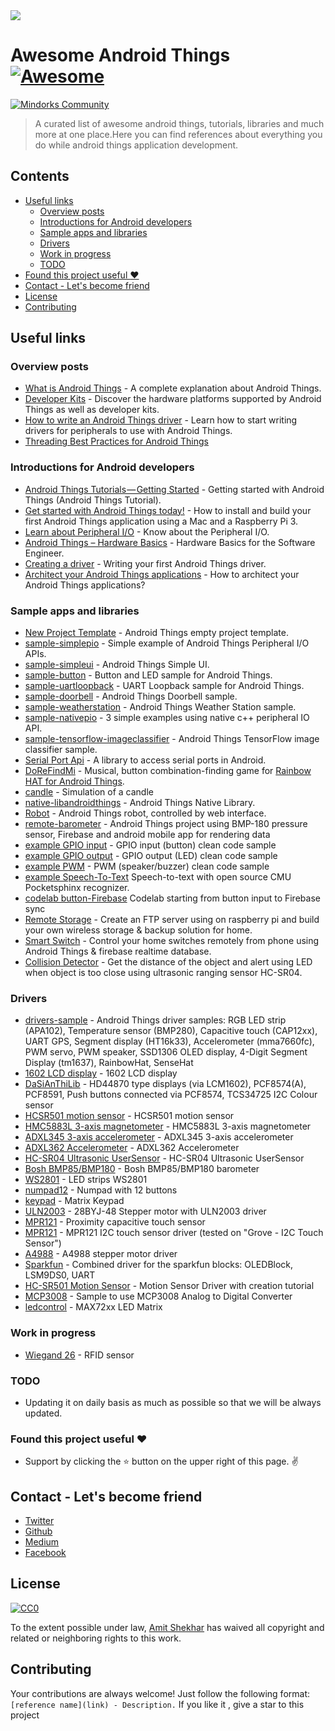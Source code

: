 <img src="https://raw.githubusercontent.com/amitshekhariitbhu/awesome-android-things/master/awesome_android_things.png">

# Awesome Android Things [![Awesome](https://cdn.rawgit.com/sindresorhus/awesome/d7305f38d29fed78fa85652e3a63e154dd8e8829/media/badge.svg)](https://github.com/sindresorhus/awesome)
[![Mindorks Community](https://img.shields.io/badge/join-community-blue.svg)](https://mindorks.com/join-community)
> A curated list of awesome android things, tutorials, libraries and much more at one place.Here you can find references about everything you do while android things application development.

## Contents
  * [Useful links](#useful-links)
    * [Overview posts](#overview-posts)
    * [Introductions for Android developers](#introductions-for-android-developers)
    * [Sample apps and libraries](#sample-apps-and-libraries)
    * [Drivers](#drivers)
    * [Work in progress](#work-in-progress)
    * [TODO](#todo)
  * [Found this project useful <g-emoji alias="heart" fallback-src="https://assets-cdn.github.com/images/icons/emoji/unicode/2764.png" ios-version="6.0">❤️</g-emoji>](#found-this-project-useful-heart)
  * [Contact - Let's become friend](#contact---lets-become-friend)
  * [License](#license)
  * [Contributing](#contributing)

## Useful links

### Overview posts
- [What is Android Things](https://blog.mindorks.com/google-released-the-developer-preview-of-android-things-iot-75cb49b9ce24) - A complete explanation about Android Things.
- [Developer Kits](https://developer.android.com/things/hardware/developer-kits.html) - Discover the hardware platforms supported by Android Things as well as developer kits.
- [How to write an Android Things driver](https://www.novoda.com/blog/writing-your-first-android-things-driver-p1/) - Learn how to start writing drivers for peripherals to use with Android Things.
- [Threading Best Practices for Android Things](https://www.novoda.com/blog/threading-best-practices/)

### Introductions for Android developers
- [Android Things Tutorials — Getting Started](https://blog.mindorks.com/android-things-tutorials-getting-started-8464c11009ff) - Getting started with Android Things (Android Things Tutorial).
- [Get started with Android Things today!](https://www.androidthings.rocks/2017/01/03/get-started-with-android-things-today/) - How to install and build your first Android Things application using a Mac and a Raspberry Pi 3.
- [Learn about Peripheral I/O](https://developer.android.com/things/sdk/pio/index.html) - Know about the Peripheral I/O.
- [Android Things – Hardware Basics](https://riggaroo.co.za/android-things-hardware-basics/) - Hardware Basics for the Software Engineer.
- [Creating a driver](https://www.novoda.com/blog/writing-your-first-android-things-driver-p1/) - Writing your first Android Things driver.
- [Architect your Android Things applications](http://blog.blundellapps.co.uk/testing-android-things-iot-meets-java/) - How to architect your Android Things applications?

### Sample apps and libraries
- [New Project Template](https://github.com/androidthings/new-project-template) - Android Things empty project template.
- [sample-simplepio](https://github.com/androidthings/sample-simplepio) - Simple example of Android Things Peripheral I/O APIs.
- [sample-simpleui](https://github.com/androidthings/sample-simpleui) - Android Things Simple UI.
- [sample-button](https://github.com/androidthings/sample-button) - Button and LED sample for Android Things.
- [sample-uartloopback](https://github.com/androidthings/sample-uartloopback) - UART Loopback sample for Android Things.
- [sample-doorbell](https://github.com/androidthings/doorbell) - Android Things Doorbell sample.
- [sample-weatherstation](https://github.com/androidthings/weatherstation) - Android Things Weather Station sample.
- [sample-nativepio](https://github.com/androidthings/sample-nativepio) - 3 simple examples using native c++ peripheral IO API.
- [sample-tensorflow-imageclassifier](https://github.com/androidthings/sample-tensorflow-imageclassifier) - Android Things TensorFlow image classifier sample.
- [Serial Port Api](https://github.com/cepr/android-serialport-api) - A library to access serial ports in Android.
- [DoReFindMi](https://github.com/tomaszrykala/DoReFindMi) - Musical, button combination-finding game for [Rainbow HAT for Android Things](https://shop.pimoroni.com/products/rainbow-hat-for-android-things).
- [candle](https://github.com/Polidea/at_candle) - Simulation of a candle
- [native-libandroidthings](https://github.com/androidthings/native-libandroidthings) - Android Things Native Library.
- [Robot](https://github.com/euler2dot7/android_things_robot) - Android Things robot, controlled by web interface.
- [remote-barometer](https://github.com/SergiyKorotun/android-things-remote-barometer) - Android Things project using BMP-180 pressure sensor, Firebase and android mobile app for rendering data
- [example GPIO input](https://github.com/blundell/androidthings-gpio-input) - GPIO input (button) clean code sample 
- [example GPIO output](https://github.com/blundell/androidthings-gpio-output) - GPIO output (LED) clean code sample 
- [example PWM](https://github.com/blundell/androidthings-pwm) - PWM (speaker/buzzer) clean code sample 
- [example Speech-To-Text](https://github.com/Nilhcem/audiofun-androidthings/tree/pocketsphinx/) Speech-to-text with open source CMU Pocketsphinx recognizer.
- [codelab button-Firebase](https://github.com/danybony/android-things-button-sample) Codelab starting from button input to Firebase sync
- [Remote Storage](https://github.com/kevalpatel2106/remote-storage-android-things) - Create an FTP server using on raspberry pi and build your own wireless storage & backup solution for home.
- [Smart Switch](https://github.com/kevalpatel2106/smartswitch) - Control your home switches remotely from phone using Android Things & firebase realtime database.
- [Collision Detector](https://github.com/kevalpatel2106/collision-detector-android-things) - Get the distance of the object and alert using LED when object is too close using ultrasonic ranging sensor HC-SR04.

### Drivers
- [drivers-sample](https://github.com/androidthings/drivers-samples) - Android Things driver samples: RGB LED strip (APA102), Temperature sensor (BMP280), Capacitive touch (CAP12xx), UART GPS, Segment display (HT16k33), Accelerometer (mma7660fc), PWM servo, PWM speaker, SSD1306 OLED display, 4-Digit Segment Display (tm1637), RainbowHat, SenseHat
- [1602 LCD display](https://github.com/Nilhcem/1602A-androidthings) - 1602 LCD display
- [DaSiAnThiLib](https://github.com/davemckelvie/things-drivers) - HD44870 type displays (via LCM1602), PCF8574(A), PCF8591, Push buttons connected via PCF8574, TCS34725 I2C Colour sensor
- [HCSR501 motion sensor](https://gist.github.com/PaulTR/0f09b2f8fdc2e45fa96aa53a77dabc05) - HCSR501 motion sensor
- [HMC5883L 3-axis magnetometer](https://github.com/cagdasc/AndroidThings-HMC5883L) - HMC5883L 3-axis magnetometer
- [ADXL345 3-axis accelerometer](https://github.com/cagdasc/AndroidThings-ADXL345) - ADXL345 3-axis accelerometer
- [ADXL362 Accelerometer](https://github.com/vishal-android-freak/ADXL362-Interfacing-Library) - ADXL362 Accelerometer
- [HC-SR04 Ultrasonic UserSensor](https://github.com/vishal-android-freak/HC-SR04-AndroidThings-Library) - HC-SR04 Ultrasonic UserSensor
- [Bosh BMP85/BMP180](https://github.com/euler2dot7/android_things_bmp180) - Bosh BMP85/BMP180 barometer
- [WS2801](https://github.com/xrigau/androidthings-ws2801-driver) - LED strips WS2801
- [numpad12](https://github.com/Polidea/Polithings/tree/master/numpad) - Numpad with 12 buttons
- [keypad](https://github.com/Nilhcem/keypad-androidthings) - Matrix Keypad
- [ULN2003](https://github.com/Polidea/Polithings/tree/master/uln2003) - 28BYJ-48 Stepper motor with ULN2003 driver
- [MPR121](https://github.com/Nilhcem/mpr121-androidthings) - Proximity capacitive touch sensor
- [MPR121](https://github.com/the-cocktail/android-things-driver-mpr121) - MPR121 I2C touch sensor driver (tested on "Grove - I2C Touch Sensor")
- [A4988](https://github.com/Polidea/Polithings/tree/master/a4988) - A4988 stepper motor driver
- [Sparkfun](https://github.com/hcchoong79/androidthings) - Combined driver for the sparkfun blocks: OLEDBlock, LSM9DS0, UART
- [HC-SR501 Motion Sensor](https://github.com/blundell/PirMotionSensorModuleTut) - Motion Sensor Driver with creation tutorial
- [MCP3008](https://github.com/PaulTR/AndroidThingsMCP3008ADC) - Sample to use MCP3008 Analog to Digital Converter
- [ledcontrol](https://github.com/Nilhcem/ledcontrol-androidthings) - MAX72xx LED Matrix

### Work in progress
- [Wiegand 26](https://gist.github.com/austinn/e9b6daa322e928c8cf3e06b06cdfb3c5) - RFID sensor

### TODO
- Updating it on daily basis as much as possible so that we will be always updated.

### Found this project useful :heart:
* Support by clicking the :star: button on the upper right of this page. :v:

## Contact - Let's become friend
- [Twitter](https://twitter.com/amitiitbhu)
- [Github](https://github.com/amitshekhariitbhu)
- [Medium](https://medium.com/@amitshekhar)
- [Facebook](https://www.facebook.com/amit.shekhar.iitbhu)

## License
[![CC0](http://mirrors.creativecommons.org/presskit/buttons/88x31/svg/cc-zero.svg)](https://creativecommons.org/publicdomain/zero/1.0/)

To the extent possible under law, [Amit Shekhar](https://github.com/amitshekhariitbhu) has waived all copyright and related or neighboring rights to this work.

## Contributing

Your contributions are always welcome! Just follow the following format: `[reference name](link) - Description.` If you like it , give a star to this project
